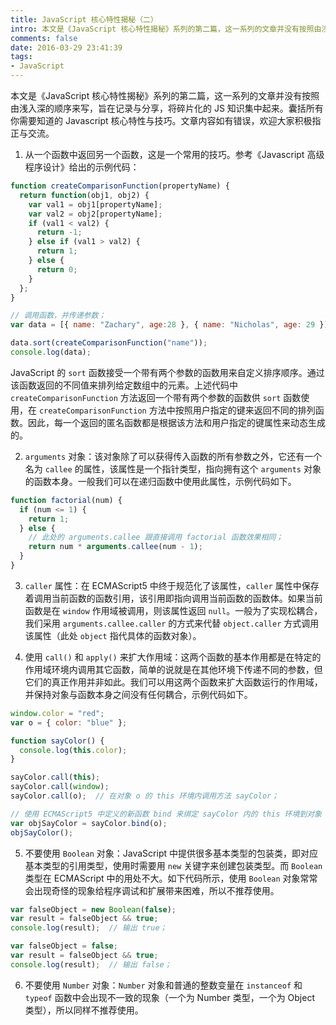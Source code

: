```yaml
---
title: JavaScript 核心特性揭秘（二）
intro: 本文是《JavaScript 核心特性揭秘》系列的第二篇，这一系列的文章并没有按照由浅入深的顺序来写，旨在记录与分享，将碎片化的 JS 知识集中起来。囊括所有你需要知道的 Javascript 核心特性与技巧。文章内容如有错误，欢迎大家积极指正与交流。
comments: false
date: 2016-03-29 23:41:39
tags:
- JavaScript
---
```


本文是《JavaScript 核心特性揭秘》系列的第二篇，这一系列的文章并没有按照由浅入深的顺序来写，旨在记录与分享，将碎片化的 JS 知识集中起来。囊括所有你需要知道的 Javascript 核心特性与技巧。文章内容如有错误，欢迎大家积极指正与交流。

1. 从一个函数中返回另一个函数，这是一个常用的技巧。参考《Javascript 高级程序设计》给出的示例代码：

```javascript
function createComparisonFunction(propertyName) {
  return function(obj1, obj2) {
    var val1 = obj1[propertyName];
    var val2 = obj2[propertyName];
    if (val1 < val2) {
      return -1;
    } else if (val1 > val2) {
      return 1;
    } else {
      return 0;
    }
  };
}

// 调用函数，并传递参数；
var data = [{ name: "Zachary", age:28 }, { name: "Nicholas", age: 29 }];

data.sort(createComparisonFunction("name"));
console.log(data);
```

JavaScript 的 `sort` 函数接受一个带有两个参数的函数用来自定义排序顺序。通过该函数返回的不同值来排列给定数组中的元素。上述代码中 `createComparisonFunction` 方法返回一个带有两个参数的函数供 `sort` 函数使用，在 `createComparisonFunction` 方法中按照用户指定的键来返回不同的排列函数。因此，每一个返回的匿名函数都是根据该方法和用户指定的键属性来动态生成的。

2. `arguments` 对象：该对象除了可以获得传入函数的所有参数之外，它还有一个名为 `callee` 的属性，该属性是一个指针类型，指向拥有这个 `arguments` 对象的函数本身。一般我们可以在递归函数中使用此属性，示例代码如下。

```javascript
function factorial(num) {
  if (num <= 1) {
    return 1;
  } else {
    // 此处的 arguments.callee 跟直接调用 factorial 函数效果相同；
    return num * arguments.callee(num - 1);  
  }
}
```

3.  `caller` 属性：在 ECMAScript5 中终于规范化了该属性，`caller` 属性中保存着调用当前函数的函数引用，该引用即指向调用当前函数的函数体。如果当前函数是在 `window` 作用域被调用，则该属性返回 `null`。一般为了实现松耦合，我们采用 `arguments.callee.caller` 的方式来代替 `object.caller` 方式调用该属性（此处 `object` 指代具体的函数对象）。

4. 使用 `call()` 和 `apply()` 来扩大作用域：这两个函数的基本作用都是在特定的作用域环境内调用其它函数，简单的说就是在其他环境下传递不同的参数，但它们的真正作用并非如此。我们可以用这两个函数来扩大函数运行的作用域，并保持对象与函数本身之间没有任何耦合，示例代码如下。

```javascript
window.color = "red";
var o = { color: "blue" };

function sayColor() {
  console.log(this.color);
}

sayColor.call(this);
sayColor.call(window);
sayColor.call(o);  // 在对象 o 的 this 环境内调用方法 sayColor；

// 使用 ECMAScript5 中定义的新函数 bind 来绑定 sayColor 内的 this 环境到对象 o 上；
var objSayColor = sayColor.bind(o);
objSayColor();
```

5. 不要使用 `Boolean` 对象：JavaScript 中提供很多基本类型的包装类，即对应基本类型的引用类型，使用时需要用 `new` 关键字来创建包装类型。而 `Boolean` 类型在 ECMAScript 中的用处不大。如下代码所示，使用 `Boolean` 对象常常会出现奇怪的现象给程序调试和扩展带来困难，所以不推荐使用。

```javascript
var falseObject = new Boolean(false);
var result = falseObject && true;
console.log(result);  // 输出 true；

var falseObject = false;
var result = falseObject && true;
console.log(result);  // 输出 false；
```

6. 不要使用 `Number` 对象：`Number` 对象和普通的整数变量在 `instanceof` 和 `typeof` 函数中会出现不一致的现象（一个为 Number 类型，一个为 Object 类型），所以同样不推荐使用。
